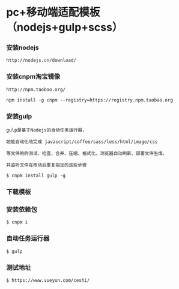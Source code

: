 # pc+移动端适配模板（nodejs+gulp+scss）




###  安装nodejs 


```
http://nodejs.cn/download/
```



### 安装cnpm淘宝镜像
```
http://npm.taobao.org/

npm install -g cnpm --registry=https://registry.npm.taobao.org
```



### 安装gulp
```
gulp是基于Nodejs的自动任务运行器， 

她能自动化地完成 javascript/coffee/sass/less/html/image/css 

等文件的的测试、检查、合并、压缩、格式化、浏览器自动刷新、部署文件生成，

并监听文件在改动后重复指定的这些步骤

$ cnpm install gulp -g
```
### 下载模板
### 安装依赖包  
```
$ cnpm i

```

### 自动任务运行器
```
$ gulp
```
### 测试地址
```
$ https://www.vueyun.com/ceshi/
```

